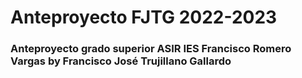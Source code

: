 # Anteproyecto FJTG 2022-2023
### Anteproyecto grado superior ASIR IES Francisco Romero Vargas by Francisco José Trujillano Gallardo
